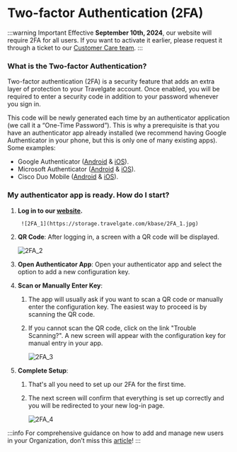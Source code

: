 ﻿---
sidebar_position: 2
---

# Two-factor Authentication (2FA)

:::warning Important
Effective **September 10th, 2024**, our website will require 2FA for all users. If you want to activate it earlier, please request it through a ticket to our [Customer Care team](https://app.travelgate.com/tickets).
:::

### What is the Two-factor Authentication?

Two-factor authentication (2FA) is a security feature that adds an extra layer of protection to your Travelgate account. Once enabled, you will be required to enter a security code in addition to your password whenever you sign in.

This code will be newly generated each time by an authenticator application (we call it a “One-Time Password”). This is why a prerequisite is that you have an authenticator app already installed (we recommend having Google Authenticator in your phone, but this is only one of many existing apps). Some examples:
- Google Authenticator ([Android](https://play.google.com/store/apps/details?id=com.google.android.apps.authenticator2) & [iOS](https://apps.apple.com/us/app/google-authenticator/id388497605)).
- Microsoft Authenticator ([Android](https://play.google.com/store/apps/details?id=com.azure.authenticator) & [iOS](https://apps.apple.com/es/app/microsoft-authenticator/id983156458)).
- Cisco Duo Mobile ([Android](https://play.google.com/store/apps/details?id=com.duosecurity.duomobile) & [iOS](https://apps.apple.com/us/app/duo-mobile/id422663827)).


### My authenticator app is ready. How do I start?

1. **Log in to our [website](https://www.travelgatex.com/).**

		![2FA_1](https://storage.travelgate.com/kbase/2FA_1.jpg)

2. **QR Code**: After logging in, a screen with a QR code will be displayed.  

	![2FA_2](https://storage.travelgate.com/kbase/2FA_2.jpg)
3. **Open Authenticator App**: Open your authenticator app and select the option to add a new configuration key.
4. **Scan or Manually Enter Key**:
   1. The app will usually ask if you want to scan a QR code or manually enter the configuration key. The easiest way to proceed is by scanning the QR code.
   2. If you cannot scan the QR code, click on the link "Trouble Scanning?". A new screen will appear with the configuration key for manual entry in your app.  

		![2FA_3](https://storage.travelgate.com/kbase/2FA_3.jpg)
5. **Complete Setup**:
   1. That's all you need to set up our 2FA for the first time.
   2. The next screen will confirm that everything is set up correctly and you will be redirected to your new log-in page.  

		![2FA_4](https://storage.travelgate.com/kbase/2FA_4.jpg)


:::info
For comprehensive guidance on how to add and manage new users in your Organization, don’t miss this [article](/kb/account-settings/users-management/how-to-add-manage-users-to-organization)!
:::